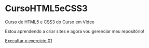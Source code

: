# CursoHTML5eCSS3
 Curso de HTML5 e CSS3 do Curso em Vídeo


Estou aprendendo a criar sites e agora vou gerenciar meu repositório!

<a href="https://guilhermemoreiira.github.io/CursoHTML5eCSS3/exercicios/Ex01/index.html"> Execultar o exercício 01 </a>